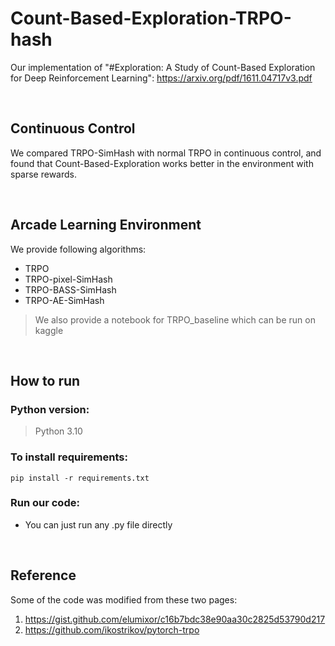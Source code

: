 # Count-Based-Exploration-TRPO-hash
Our implementation of "#Exploration: A Study of Count-Based Exploration for Deep Reinforcement Learning": https://arxiv.org/pdf/1611.04717v3.pdf

<br>

## Continuous Control
We compared TRPO-SimHash with normal TRPO in continuous control, and found that Count-Based-Exploration works better in the environment with sparse rewards.

<br>

## Arcade Learning Environment
We provide following algorithms: 
- TRPO
- TRPO-pixel-SimHash
- TRPO-BASS-SimHash
- TRPO-AE-SimHash

> We also provide a notebook for TRPO_baseline which can be run on kaggle

<br>

## How to run

### Python version:
> Python 3.10

### To install requirements:
    pip install -r requirements.txt

### Run our code:
- You can just run any .py file directly

<br>

## Reference

Some of the code was modified from these two pages:
1. https://gist.github.com/elumixor/c16b7bdc38e90aa30c2825d53790d217
2. https://github.com/ikostrikov/pytorch-trpo
